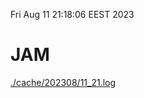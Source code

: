 Fri Aug 11 21:18:06 EEST 2023
# JAM
<a href='./cache/202308/11_21.log'>./cache/202308/11_21.log</a>
